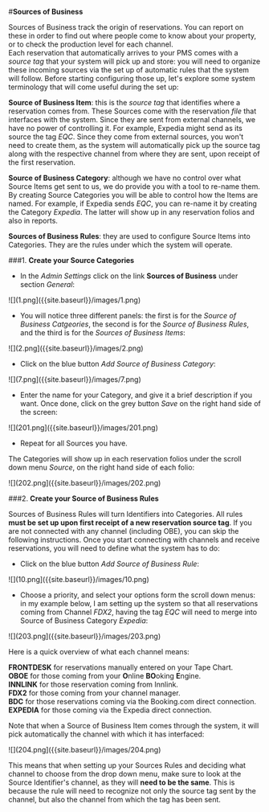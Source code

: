 
#**Sources of Business**  

Sources of Business track the origin of reservations. You can report on these in order to find out where people come to know about your property, or to check the production level for each channel.  
Each reservation that automatically arrives to your PMS comes with a _source tag_ that your system will pick up and store: you will need to organize these incoming sources via the set up of automatic rules that the system will follow. Before starting configuring those up, let's explore some system terminology that will come useful during the set up: 

**Source of Business Item**: this is the _source tag_ that identifies where a reservation comes from. These Sources come with the reservation _file_ that interfaces with the system. Since they are sent from external channels, we have no power of controlling it. For example, Expedia might send as its source the tag _EQC_. Since they come from external sources, you won't need to create them, as the system will automatically pick up the source tag along with the respective channel from where they are sent, upon receipt of the first reservation.

**Source of Business Category**: although we have no control over what Source Items get sent to us, we do provide you with a tool to re-name them. By creating Source Categories you will be able to control how the Items are named. For example, if Expedia sends _EQC_, you can re-name it by creating the Category _Expedia_. The latter will show up in any reservation folios and also in reports.

**Sources of Business Rules**: they are used to configure Source Items into Categories. They are the rules under which the system will operate.  


 ###1. **Create your Source Categories** 

 - In the _Admin Settings_ click on the link **Sources of Business** under section _General_:  
 
 ![](1.png]({{site.baseurl}}/images/1.png)  
 
 - You will notice three different panels: the first is for the _Source of Business Catgeories_, the second is for the _Source of Business Rules_, and the third is for the _Sources of Business Items_:  
 
 ![](2.png]({{site.baseurl}}/images/2.png)
 
  - Click on the blue button _Add Source of Business Category_:  
  
  ![](7.png]({{site.baseurl}}/images/7.png)  
  
  - Enter the name for your Category, and give it a brief description if you want. Once done, click on the grey button _Save_ on the right hand side of the screen:
  
  ![](201.png]({{site.baseurl}}/images/201.png)  
  
  - Repeat for all Sources you have.
  
 The Categories will show up in each reservation folios under the scroll down menu _Source_, on the right hand side of each folio:  
 
 ![](202.png]({{site.baseurl}}/images/202.png)
 
 
 ###2. **Create your Source of Business Rules**  
 
 Sources of Business Rules will turn Identifiers into Categories. All rules **must be set up upon first receipt of a new reservation source tag**. If you are not connected with any channel (including OBE), you can skip the following instructions.
 Once you start connecting with channels and receive reservations, you will need to define what the system has to do: 
 
  - Click on the blue button _Add Source of Business Rule_:  
  
  ![](10.png]({{site.baseurl}}/images/10.png)  
  
  - Choose a priority, and select your options form the scroll down menus: in my example below, I am setting up the system so that all reservations coming from Channel _FDX2_, having the tag _EQC_ will need to merge into Source of Business Category _Expedia_:  
  
  ![](203.png]({{site.baseurl}}/images/203.png)

Here is a quick overview of what each channel means:  

 **FRONTDESK** for reservations manually entered on your Tape Chart.  
 **OBOE** for those coming from your **O**nline **BO**oking **E**ngine.  
 **INNLINK** for those reservation coming from Innlink.  
 **FDX2** for those coming from your channel manager.  
 **BDC** for those reservations coming via the Booking.com direct connection.  
 **EXPEDIA** for those coming via the Expedia direct connection.  

Note that when a Source of Business Item comes through the system, it will pick automatically the channel with which it has interfaced:  

 ![](204.png]({{site.baseurl}}/images/204.png)

This means that when setting up your Sources Rules and deciding what channel to choose from the drop down menu, make sure to look at the Source Identifier's channel, as they will **need to be the same**. This is because the rule will need to recognize not only the source tag sent by the channel, but also the channel from which the tag has been sent.
 


